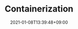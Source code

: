 ---
title: Containerization
description: 
date: 2021-01-08T13:39:48+09:00
draft: false
weight: 0
image: "" # relative path of /static/images folder
collapse: hide # show | hide | always
type: docs
---